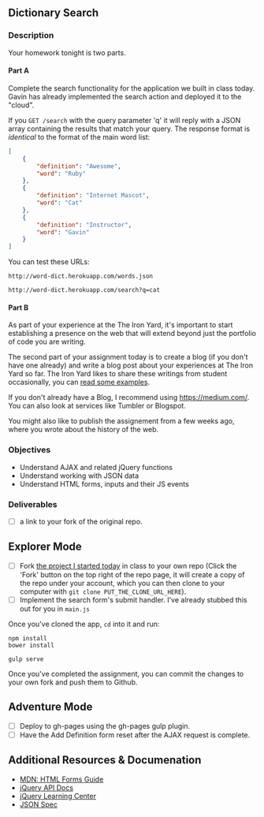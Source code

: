 ## Dictionary Search

### Description

Your homework tonight is two parts.

#### Part A

Complete the search functionality for the application we built in class today.
Gavin has already implemented the search action and deployed it to the "cloud".

If you `GET /search` with the query parameter 'q' it will reply with a JSON
array containing the results that match your query. The response format is
_identical_ to the format of the main word list:


```json
[
    {
        "definition": "Awesome",
        "word": "Ruby"
    },
    {
        "definition": "Internet Mascot",
        "word": "Cat"
    },
    {
        "definition": "Instructor",
        "word": "Gavin"
    }
]
```

You can test these URLs:

`http://word-dict.herokuapp.com/words.json`

`http://word-dict.herokuapp.com/search?q=cat`

#### Part B

As part of your experience at the The Iron Yard, it's important to start establishing a presence on the web that will extend beyond just the portfolio of code you are writing.

The second part of your assignment today is to create a blog (if you don't have one already) and write a blog post about your experiences at The Iron Yard so far. The Iron Yard likes to share these writings from student occasionally, you can [read some examples](http://blog.theironyard.com/category/stories/).

If you don't already have a Blog, I recommend using https://medium.com/. You can also look at services like Tumbler or Blogspot.

You might also like to publish the assignement from a few weeks ago, where you wrote about the history of the web.

### Objectives

* Understand AJAX and related jQuery functions
* Understand working with JSON data
* Understand HTML forms, inputs and their JS events

### Deliverables

- [ ] a link to your fork of the original repo.

## Explorer Mode

- [ ] Fork [the project I started today](https://github.com/tiy-tpa-js-q3-2015/web-dict-ui) in class to your own repo (Click the 'Fork' button on the top right of the repo page, it will create a copy of the repo under your account, which you can then clone to your computer with `git clone PUT_THE_CLONE_URL_HERE`).
- [ ] Implement the search form's submit handler. I've already stubbed this out for you in `main.js`

Once you've cloned the app, `cd` into it and run:

    npm install
    bower install

    gulp serve

Once you've completed the assignment, you can commit the changes to your own fork and push them to Github.

## Adventure Mode

- [ ] Deploy to gh-pages using the gh-pages gulp plugin.
- [ ] Have the Add Definition form reset after the AJAX request is complete.

## Additional Resources & Documenation

- [MDN: HTML Forms Guide](https://developer.mozilla.org/en-US/docs/Web/Guide/HTML/Forms)
- [jQuery API Docs](http://api.jquery.com)
- [jQuery Learning Center](https://learn.jquery.com)
- [JSON Spec](http://json.org)
